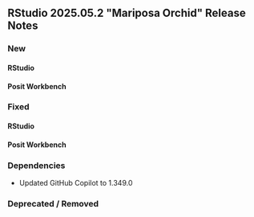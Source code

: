 ## RStudio 2025.05.2 "Mariposa Orchid" Release Notes

### New

#### RStudio

#### Posit Workbench

### Fixed

#### RStudio

#### Posit Workbench

### Dependencies

- Updated GitHub Copilot to 1.349.0

### Deprecated / Removed
